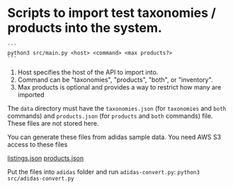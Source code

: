 # Scripts to import test taxonomies / products into the system. 

    ```
    python3 src/main.py <host> <command> <max products?>
    ```

1. Host specifies the host of the API to import into.
2. Command can be "taxonomies", "products", "both", or "inventory".
3. Max products is optional and provides a way to restrict how many are imported


The `data` directory must have the `taxonomies.json` (for `taxonomies` and `both` commands) and `products.json` (for `products` and `both` commands) file.
These files are not stored here.

You can generate these files from adidas sample data.
You need AWS S3 access to these files

[listings.json](https://s3-us-west-2.amazonaws.com/fc-dev-assets/sample_data/listings.json)
[products.json](https://s3-us-west-2.amazonaws.com/fc-dev-assets/sample_data/products.json)

Put the files into `adidas` folder and run `adidas-convert.py`:
    ```
    python3 src/adidas-convert.py
    ```




